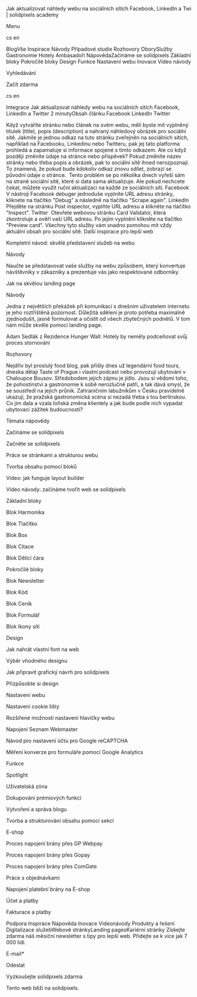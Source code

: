 <p>Jak aktualizovat náhledy webu na sociálních sítích Facebook, LinkedIn a Twi | solidpixels academy</p>
<p>Menu</p>
<p>cs en</p>
<p>BlogVše Inspirace Návody Případové studie Rozhovory OborySlužby Gastronomie Hotely Ambasadoři NápovědaZačínáme se solidpixels Základní bloky Pokročilé bloky Design Funkce Nastavení webu Inovace Video návody</p>
<p>Vyhledávání</p>
<p>Začít zdarma</p>
<p>cs en</p>
<p>Integrace
Jak aktualizovat náhledy webu na sociálních sítích Facebook, LinkedIn a Twitter
2 minutyObsah článku 
Facebook
LinkedIn
Twitter</p>
<p>Když vytváříte stránku nebo článek na svém webu, měli byste mít vyplněný titulek (title), popis (description) a nahraný náhledový obrázek pro sociální sítě. Jakmile je jednou odkaz na tuto stránku zveřejněn na sociálních sítích, například na Facebooku, Linkedinu nebo Twitteru, pak jej tato platforma prohledá a zapamatuje si informace spojené s tímto odkazem.
Ale co když později změníte údaje na stránce nebo příspěvek? Pokud změníte název stránky nebo třeba popis a obrázek, pak to sociální sítě ihned nerozpoznají. To znamená, že pokud bude kdokoliv odkaz znovu sdílet, zobrazí se původní údaje o stránce. 
Tento problém se po několika dnech vyřeší sám na straně sociální sítě, které si data sama aktualizuje. Ale pokud nechcete čekat, můžete využít ruční aktualizaci na každé ze sociálních sítí.
Facebook 
V nástroji Facebook debuger jednoduše vyplníte URL adresu stránky, kliknete na tlačítko "Debug" a následně na tlačítko "Scrape again".
LinkedIn 
Přejděte na stránku Post inspector, vyplňte URL adresu a klikněte na tlačítko "Inspect".
Twitter 
Otevřete webovou stránku Card Validator, která zkontroluje a ověří vaši URL adresu. Po jejím vyplnění klikněte na tlačítko "Preview card".
Všechny tyto služby vám snadno pomohou mít vždy aktuální obsah pro sociální sítě.
Další inspirace pro lepší web</p>
<p>Kompletní návod: skvělé představení služeb na webu</p>
<p>Návody</p>
<p>Naučte se představovat vaše služby na webu způsobem, který konvertuje návštěvníky v zákazníky a prezentuje vás jako respektované odborníky. </p>
<p>Jak na skvělou landing page</p>
<p>Návody</p>
<p>Jedna z největších překážek při komunikaci s dnešním uživatelem internetu je jeho roztříštěná pozornost. Důležitá sdělení je proto potřeba maximálně zjednodušit, jasně formulovat a očistit od všech zbytečných podnětů. V tom nám může skvěle pomoci landing page.</p>
<p>Adam Sedlák z Rezidence Hunger Wall: Hotely by neměly podceňovat svůj proces stornování</p>
<p>Rozhovory</p>
<p>Nejdřív byl proslulý food blog, pak přišly dnes už legendární food tours, dneska dělají Taste of Prague i vlastní podcast nebo provozují ubytování v Chaloupce Bousov. Středobodem jejich zájmu je jídlo. Jsou si vědomi toho, že pohostinství a gastronomie k sobě nerozlučně patří, a tak dává smysl, že se soustředí na jejich průnik. Zahraničním labužníkům v Česku pravidelně ukazují, že pražská gastronomická scéna si nezadá třeba s tou berlínskou. Co jim dala a vzala loňská změna klientely a jak bude podle nich vypadat ubytovací zážitek budoucnosti?</p>
<p>Témata nápovědy</p>
<p>Začínáme se solidpixels</p>
<p>Začněte se solidpixels</p>
<p>Práce se stránkami a strukturou webu</p>
<p>Tvorba obsahu pomocí bloků</p>
<p>Video: jak funguje layout builder </p>
<p>Video návody: začínáme tvořit web se solidpixels</p>
<p>Základní bloky</p>
<p>Blok Harmonika</p>
<p>Blok Tlačítko</p>
<p>Blok Box</p>
<p>Blok Citace</p>
<p>Blok Dělící čára</p>
<p>Pokročilé bloky</p>
<p>Blok Newsletter</p>
<p>Blok Kód</p>
<p>Blok Ceník</p>
<p>Blok Formulář</p>
<p>Blok Ikony sítí</p>
<p>Design</p>
<p>Jak nahrát vlastní font na web</p>
<p>Výběr vhodného designu</p>
<p>Jak připravit grafický návrh pro solidpixels</p>
<p>Přizpůsobte si design</p>
<p>Nastavení webu</p>
<p>Nastavení cookie lišty</p>
<p>Rozšířené možnosti nastavení hlavičky webu</p>
<p>Napojení Seznam Webmaster</p>
<p>Návod pro nastavení účtu pro Google reCAPTCHA</p>
<p>Měření konverze pro formuláře pomocí Google Analytics</p>
<p>Funkce</p>
<p>Spotlight</p>
<p>Uživatelská zóna</p>
<p>Dokupování prémiových funkcí</p>
<p>Vytvoření a správa blogu</p>
<p>Tvorba a strukturování obsahu pomocí sekcí</p>
<p>E-shop</p>
<p>Proces napojení brány přes GP Webpay</p>
<p>Proces napojení brány přes Gopay</p>
<p>Proces napojení brány přes ComGate</p>
<p>Práce s objednávkami</p>
<p>Napojení platební brány na E-shop</p>
<p>Účet a platby</p>
<p>Fakturace a platby</p>
<p>Podpora
 Inspirace
Nápověda
Inovace
Videonávody
 Produkty a řešení
 Digitalizace služebWebové stránkyLanding pagesKariérní stránky Získejte zdarma náš měsíční newsletter s tipy pro lepší web. Přidejte se k více jak 7 000 lidí.</p>
<p>E-mail*</p>
<p>Odeslat</p>
<p>Vyzkoušejte solidpixels zdarma</p>
<p>Tento web běží na solidpixels.</p>